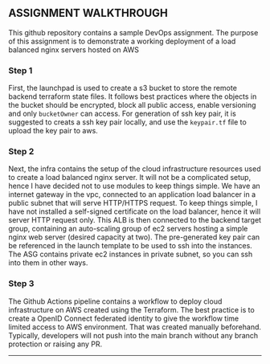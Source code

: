 ## ASSIGNMENT WALKTHROUGH
This github repository contains a sample DevOps assignment.
The purpose of this assignment is to demonstrate a working deployment of a load balanced nginx servers hosted on AWS

### Step 1
First, the launchpad is used to create a s3 bucket to store the remote backend terraform state files. It follows best practices where the objects in the bucket should be encrypted, block all public access, enable versioning and only `bucketOwner` can access. For generation of ssh key pair, it is suggested to creats a ssh key pair locally, and use the `keypair.tf` file to upload the key pair to aws.

### Step 2
Next, the infra contains the setup of the cloud infrastructure resources used to create a load balanced nginx server. It will not be a complicated setup, hence I have decided not to use modules to keep things simple. We have an internet gateway in the vpc, connected to an application load balancer in a public subnet that will serve HTTP/HTTPS request. To keep things simple, I have not installed a self-signed certificate on the load balancer, hence it will server HTTP request only. This ALB is then connected to the backend target group, containing an auto-scaling group of ec2 servers hosting a simple nginx web server (desired capacity at two). The pre-generated key pair can be referenced in the launch template to be used to ssh into the instances. The ASG contains private ec2 instances in private subnet, so you can ssh into them in other ways.

### Step 3
The Github Actions pipeline contains a workflow to deploy cloud infrastructure on AWS created using the Terraform. The best practice is to create a OpenID Connect federated identity to give the workflow time limited access to AWS environment. That was created manually beforehand. Typically, developers will not push into the main branch without any branch protection or raising any PR.

---
